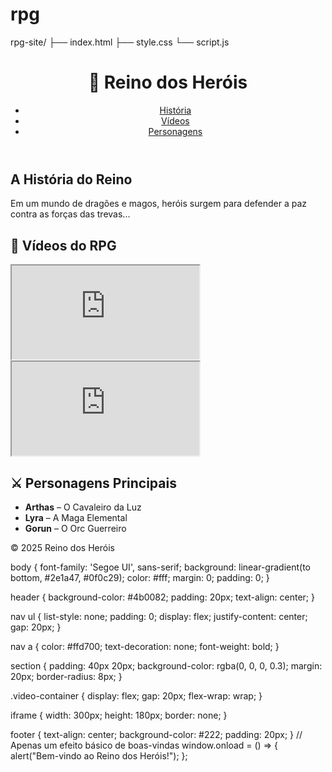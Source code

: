 # rpg
rpg-site/
├── index.html
├── style.css
└── script.js
<!DOCTYPE html>
<html lang="pt-br">
<head>
  <meta charset="UTF-8">
  <title>Reino dos Heróis</title>
  <link rel="stylesheet" href="style.css">
</head>
<body>
  <header>
    <h1>🏰 Reino dos Heróis</h1>
    <nav>
      <ul>
        <li><a href="#historia">História</a></li>
        <li><a href="#videos">Vídeos</a></li>
        <li><a href="#personagens">Personagens</a></li>
      </ul>
    </nav>
  </header>

  <section id="historia">
    <h2>A História do Reino</h2>
    <p>Em um mundo de dragões e magos, heróis surgem para defender a paz contra as forças das trevas...</p>
  </section>

  <section id="videos">
    <h2>🎥 Vídeos do RPG</h2>
    <div class="video-container">
      <iframe src="https://www.youtube.com/embed/VIDEO_ID_AQUI" allowfullscreen></iframe>
      <iframe src="https://www.youtube.com/embed/VIDEO_ID_AQUI2" allowfullscreen></iframe>
    </div>
  </section>

  <section id="personagens">
    <h2>⚔️ Personagens Principais</h2>
    <ul>
      <li><strong>Arthas</strong> – O Cavaleiro da Luz</li>
      <li><strong>Lyra</strong> – A Maga Elemental</li>
      <li><strong>Gorun</strong> – O Orc Guerreiro</li>
    </ul>
  </section>

  <footer>
    <p>&copy; 2025 Reino dos Heróis</p>
  </footer>

  <script src="script.js"></script>
</body>
</html>
body {
  font-family: 'Segoe UI', sans-serif;
  background: linear-gradient(to bottom, #2e1a47, #0f0c29);
  color: #fff;
  margin: 0;
  padding: 0;
}

header {
  background-color: #4b0082;
  padding: 20px;
  text-align: center;
}

nav ul {
  list-style: none;
  padding: 0;
  display: flex;
  justify-content: center;
  gap: 20px;
}

nav a {
  color: #ffd700;
  text-decoration: none;
  font-weight: bold;
}

section {
  padding: 40px 20px;
  background-color: rgba(0, 0, 0, 0.3);
  margin: 20px;
  border-radius: 8px;
}

.video-container {
  display: flex;
  gap: 20px;
  flex-wrap: wrap;
}

iframe {
  width: 300px;
  height: 180px;
  border: none;
}

footer {
  text-align: center;
  background-color: #222;
  padding: 20px;
}
// Apenas um efeito básico de boas-vindas
window.onload = () => {
  alert("Bem-vindo ao Reino dos Heróis!");
};


